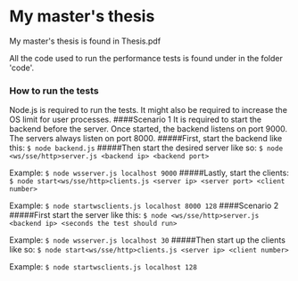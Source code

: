 # My master's thesis

My master's thesis is found in Thesis.pdf

All the code used to run the performance tests is found under in the folder 'code'.

### How to run the tests
Node.js is required to run the tests. It might also be required to increase the OS limit for user processes.
####Scenario 1
It is required to start the backend before the server. Once started, the backend listens on port 9000. The servers always listen on port 8000.
#####First, start the backend like this:
`$ node backend.js`
#####Then start the desired server like so:
`$ node <ws/sse/http>server.js <backend ip> <backend port>`

Example:
`$ node wsserver.js localhost 9000`
#####Lastly, start the clients:
`$ node start<ws/sse/http>clients.js <server ip> <server port> <client number>`

Example:
`$ node startwsclients.js localhost 8000 128`
####Scenario 2
#####First start the server like this:
`$ node <ws/sse/http>server.js <backend ip> <seconds the test should run>`

Example:
`$ node wsserver.js localhost 30`
#####Then start up the clients like so:
`$ node start<ws/sse/http>clients.js <server ip> <client number>`

Example:
`$ node startwsclients.js localhost 128`
